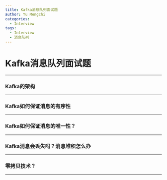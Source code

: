 ```yaml
---
title: Kafka消息队列面试题
author: Yu Mengchi
categories:
  - Interview 
tags:
  - Interview
  - 消息队列
---
```

  
# Kafka消息队列面试题

---

### Kafka的架构

---

### Kafka如何保证消息的有序性

---

### Kafka如何保证消息的唯一性？

---

### Kafka消息会丢失吗？消息堆积怎么办

---

### 零拷贝技术？


---

